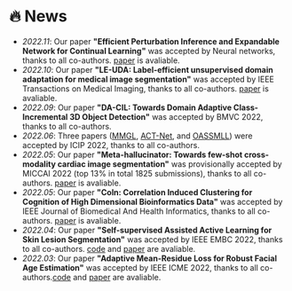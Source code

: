 # 🔥 News
- *2022.11*: Our paper <b>"Efficient Perturbation Inference and Expandable Network for Continual Learning"</b>  was accepted by Neural networks, thanks to all co-authors.  [paper](https://www.researchgate.net/publication/364947749_Efficient_Perturbation_Inference_and_Expandable_Network_for_Continual_Learning) is avaliable.
- *2022.10*: Our paper <b>"LE-UDA: Label-efficient unsupervised domain adaptation for medical image segmentation"</b>  was accepted by IEEE Transactions on Medical Imaging, thanks to all co-authors.  [paper](https://ieeexplore.ieee.org/document/9919170) is avaliable.
- *2022.09*: Our paper <b>"DA-CIL: Towards Domain Adaptive Class-Incremental 3D Object Detection"</b>  was accepted by BMVC 2022, thanks to all co-authors.
- *2022.06*: Three papers ([MMGL](https://arxiv.org/abs/2207.01883), [ACT-Net](https://arxiv.org/abs/2207.01900), and [OASSMLL](https://arxiv.org/abs/2205.07028)) were accepted by ICIP 2022, thanks to all co-authors.
- *2022.05*: Our paper <b>"Meta-hallucinator: Towards few-shot cross-modality cardiac image segmentation"</b>  was provisionally accepted by MICCAI 2022 (top 13% in total 1825 submissions), thanks to all co-authors.  [paper](https://link.springer.com/chapter/10.1007/978-3-031-16443-9_13) is avaliable.
- *2022.05*: Our paper <b>"CoIn: Correlation Induced Clustering for Cognition of High Dimensional Bioinformatics Data"</b> was accepted by IEEE Journal of Biomedical And Health Informatics, thanks to all co-authors. [paper](https://ieeexplore.ieee.org/document/9801680) is avaliable.
- *2022.04*: Our paper <b>"Self-supervised Assisted Active Learning for Skin Lesion Segmentation"</b> was accepted by IEEE EMBC 2022, thanks to all co-authors. [code](https://github.com/jacobzhaoziyuan/SAAL) and [paper](https://arxiv.org/abs/2205.07021) are avaliable.
- *2022.03*: Our paper <b>"Adaptive Mean-Residue Loss for Robust Facial Age Estimation"</b> was accepted by IEEE ICME 2022, thanks to all co-authors.[code](https://github.com/jacobzhaoziyuan/AMR-Loss) and [paper](https://arxiv.org/abs/2203.17156) are avaliable.
<!-- - *2022.03*: We release [MT-UDA](https://github.com/jacobzhaoziyuan/MT-UDA), the code of our MICCAI 2021 work. -->
